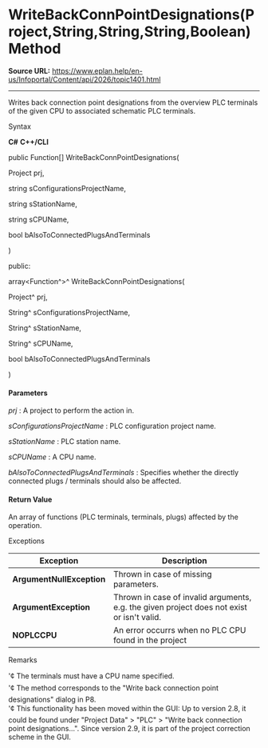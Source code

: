 # WriteBackConnPointDesignations(Project,String,String,String,Boolean) Method

**Source URL:** https://www.eplan.help/en-us/Infoportal/Content/api/2026/topic1401.html

---

Writes back connection point designations from the overview PLC terminals of the given CPU to associated schematic PLC terminals.

Syntax

**C#**
**C++/CLI**


public Function[] WriteBackConnPointDesignations( 

   Project prj,

   string sConfigurationsProjectName,

   string sStationName,

   string sCPUName,

   bool bAlsoToConnectedPlugsAndTerminals

)

public:

array<Function^>^ WriteBackConnPointDesignations( 

   Project^ prj,

   String^ sConfigurationsProjectName,

   String^ sStationName,

   String^ sCPUName,

   bool bAlsoToConnectedPlugsAndTerminals

)


#### Parameters

*prj*
:   A project to perform the action in.

*sConfigurationsProjectName*
:   PLC configuration project name.

*sStationName*
:   PLC station name.

*sCPUName*
:   A CPU name.

*bAlsoToConnectedPlugsAndTerminals*
:   Specifies whether the directly connected plugs / terminals should also be affected.

#### Return Value

An array of functions (PLC terminals, terminals, plugs) affected by the operation.

Exceptions

| Exception | Description |
| --- | --- |
| **ArgumentNullException** | Thrown in case of missing parameters. |
| **ArgumentException** | Thrown in case of invalid arguments, e.g. the given project does not exist or isn't valid. |
| **NOPLCCPU** | An error occurrs when no PLC CPU found in the project |

Remarks

'¢ The terminals must have a CPU name specified.  
'¢ The method corresponds to the "Write back connection point designations" dialog in P8.  
'¢ This functionality has been moved within the GUI: Up to version 2.8, it could be found under "Project Data" > "PLC" > "Write back connection point designations...". Since version 2.9, it is part of the project correction scheme in the GUI.
